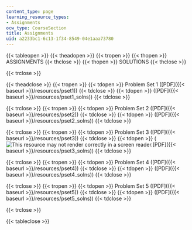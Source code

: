 ```yaml
---
content_type: page
learning_resource_types:
- Assignments
ocw_type: CourseSection
title: Assignments
uid: a2233bc1-6c13-1f34-8549-04e1aaa73780
---
```


{{< tableopen >}}
{{< theadopen >}}
{{< tropen >}}
{{< thopen >}}
ASSIGNMENTS
{{< thclose >}}
{{< thopen >}}
SOLUTIONS
{{< thclose >}}

{{< trclose >}}

{{< theadclose >}}
{{< tropen >}}
{{< tdopen >}}
Problem Set 1 ([PDF]({{< baseurl >}}/resources/pset1))
{{< tdclose >}}
{{< tdopen >}}
([PDF]({{< baseurl >}}/resources/pset1_solns))
{{< tdclose >}}

{{< trclose >}}
{{< tropen >}}
{{< tdopen >}}
Problem Set 2 ([PDF]({{< baseurl >}}/resources/pset2))
{{< tdclose >}}
{{< tdopen >}}
([PDF]({{< baseurl >}}/resources/pset2_solns))
{{< tdclose >}}

{{< trclose >}}
{{< tropen >}}
{{< tdopen >}}
Problem Set 3 ([PDF]({{< baseurl >}}/resources/pset3))
{{< tdclose >}}
{{< tdopen >}}
(![This resource may not render correctly in a screen reader.](/images/inacessible.gif)[PDF]({{< baseurl >}}/resources/pset3_solns))
{{< tdclose >}}

{{< trclose >}}
{{< tropen >}}
{{< tdopen >}}
Problem Set 4 ([PDF]({{< baseurl >}}/resources/pset4))
{{< tdclose >}}
{{< tdopen >}}
([PDF]({{< baseurl >}}/resources/pset4_solns))
{{< tdclose >}}

{{< trclose >}}
{{< tropen >}}
{{< tdopen >}}
Problem Set 5 ([PDF]({{< baseurl >}}/resources/pset5))
{{< tdclose >}}
{{< tdopen >}}
([PDF]({{< baseurl >}}/resources/pset5_solns))
{{< tdclose >}}

{{< trclose >}}

{{< tableclose >}}